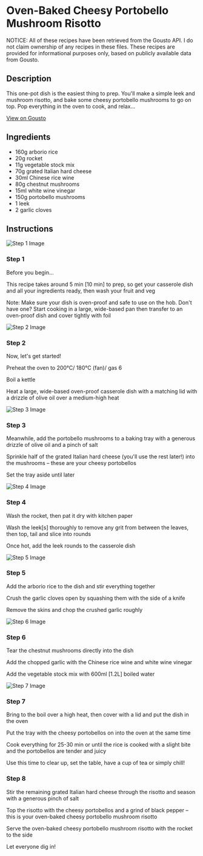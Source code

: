 # Oven-Baked Cheesy Portobello Mushroom Risotto

NOTICE: All of these recipes have been retrieved from the Gousto API. I do not claim ownership of any recipes in these files. These recipes are provided for informational purposes only, based on publicly available data from Gousto.

## Description

This one-pot dish is the easiest thing to prep. You'll make a simple leek and mushroom risotto, and bake some cheesy portobello mushrooms to go on top. Pop everything in the oven to cook, and relax...

[View on Gousto](https://www.gousto.co.uk/recipes/cookbook/oven-baked-cheesy-portobello-mushroom-risotto)

## Ingredients

- 160g arborio rice
- 20g rocket
- 11g vegetable stock mix
- 70g grated Italian hard cheese
- 30ml Chinese rice wine
- 80g chestnut mushrooms
- 15ml white wine vinegar
- 150g portobello mushrooms
- 1 leek
- 2 garlic cloves

## Instructions

![Step 1 Image](https://production-media.gousto.co.uk/cms/recipe-step-image/Admin10mm-Step-1-1610731363320-x200.jpg)

### Step 1

Before you begin...

This recipe takes around 5 min<span class="text-danger"> [10 min]</span> to prep, so get your casserole dish and all your ingredients ready, then wash your fruit and veg

Note: Make sure your dish is oven-proof and safe to use on the hob. Don't have one? Start cooking in a large, wide-based pan then transfer to an oven-proof dish and cover tightly with foil

![Step 2 Image](https://production-media.gousto.co.uk/cms/recipe-step-image/step-2-1606305200419-x200.jpg)

### Step 2

Now, let's get started!

Preheat the oven to 200°C/ 180°C (fan)/ gas 6

Boil a kettle

Heat a large, wide-based oven-proof casserole dish with a matching lid with a drizzle of olive oil over a medium-high heat

![Step 3 Image](https://production-media.gousto.co.uk/cms/recipe-step-image/step-3-1606305205644-x200.jpg)

### Step 3

Meanwhile, add the portobello mushrooms to a baking tray with a generous drizzle of olive oil and a pinch of salt

Sprinkle half of the grated Italian hard cheese (you'll use the rest later!) into the mushrooms – these are your cheesy portobellos

Set the tray aside until later

![Step 4 Image](https://production-media.gousto.co.uk/cms/recipe-step-image/step-4-1606305211082-x200.jpg)

### Step 4

Wash the rocket, then pat it dry with kitchen paper

Wash the leek<span class="text-danger">[s]</span> thoroughly to remove any grit from between the leaves, then top, tail and slice into rounds

Once hot, add the leek rounds to the casserole dish

![Step 5 Image](https://production-media.gousto.co.uk/cms/recipe-step-image/step-5-1606305216889-x200.jpg)

### Step 5

Add the arborio rice to the dish and stir everything together

Crush the garlic cloves open by squashing them with the side of a knife

Remove the skins and chop the crushed garlic roughly

![Step 6 Image](https://production-media.gousto.co.uk/cms/recipe-step-image/step-6-1606305224334-x200.jpg)

### Step 6

Tear the chestnut mushrooms directly into the dish

Add the chopped garlic with the Chinese rice wine and white wine vinegar

Add the vegetable stock mix with 600ml <span class="text-danger">[1.2L]</span> boiled water

![Step 7 Image](https://production-media.gousto.co.uk/cms/recipe-step-image/step-7-1606305231421-x200.jpg)

### Step 7

Bring to the boil over a high heat, then cover with a lid and put the dish in the oven

Put the tray with the cheesy portobellos on into the oven at the same time

Cook everything for 25-30 min or until the rice is cooked with a slight bite and the portobellos are tender and juicy

Use this time to clear up, set the table, have a cup of tea or simply chill!

### Step 8

Stir the remaining grated Italian hard cheese through the risotto and season with a generous pinch of salt

Top the risotto with the cheesy portobellos and a grind of black pepper – this is your oven-baked cheesy portobello mushroom risotto

Serve the oven-baked cheesy portobello mushroom risotto with the rocket to the side

Let everyone dig in!

